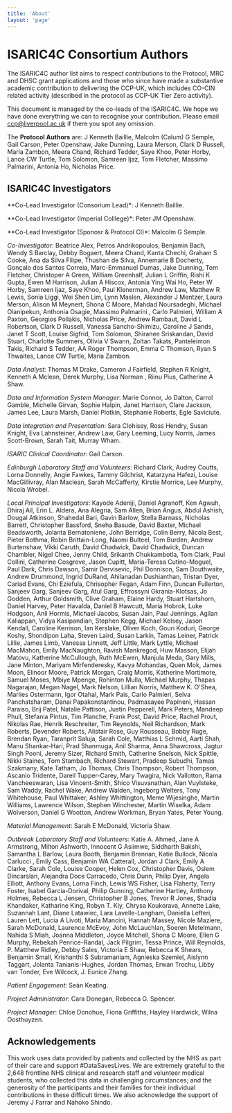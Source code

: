 ```yaml
---
title: 'About'
layout: 'page'
---
```



ISARIC4C Consortium Authors
=======

The ISARIC4C author list aims to respect contributions to the
Protocol, MRC and DHSC grant applications and those who since have made
a substantive academic contribution to delivering the CCP-UK, which
includes CO-CIN related activity (described in the protocol as CCP-UK
Tier Zero activity).

This document is managed by the co-leads of the ISARIC4C.
We hope we have done everything we can to recognise your contribution.
Please email ccp@liverpool.ac.uk if there you spot any omission.

The **Protocol Authors** are: J Kenneth Baillie, Malcolm (Calum) G Semple,
Gail Carson, Peter Openshaw, Jake Dunning, Laura Merson, Clark D
Russell, Maria Zambon, Meera Chand, Richard Tedder, Saye Khoo, Peter
Horby, Lance CW Turtle, Tom Solomon, Samreen Ijaz, Tom Fletcher, Massimo
Palmarini, Antonia Ho, Nicholas Price.

ISARIC4C Investigators
--------

**Co-Lead Investigator (Consorium Lead)*: J Kenneth Baillie.

**Co-Lead Investigator (Imperial Colllege)*: Peter JM Openshaw.

**Co-Lead Investigator (Sponosr & Protocol CI)*: Malcolm G Semple.

*Co-Investigator*:
Beatrice Alex,
Petros Andrikopoulos,
Benjamin Bach,
Wendy S Barclay,
Debby Bogaert,
Meera Chand,
Kanta Chechi,
Graham S Cooke,
Ana da Silva Filipe,
Thushan de Silva,
Annemarie B Docherty,
Gonçalo dos Santos Correia,
Marc-Emmanuel Dumas,
Jake Dunning,
Tom Fletcher,
Christoper A Green,
William Greenhalf,
Julian L Griffin,
Rishi K Gupta,
Ewen M Harrison,
Julian A Hiscox,
Antonia Ying Wai Ho,
Peter W Horby,
Samreen Ijaz,
Saye Khoo,
Paul Klenerman,
Andrew Law,
Matthew R Lewis,
Sonia Liggi,
Wei Shen Lim,
Lynn Maslen,
Alexander J Mentzer,
Laura Merson,
Alison M Meynert,
Shona C Moore,
Mahdad Noursadeghi,
Michael Olanipekun,
Anthonia Osagie,
Massimo Palmarini ,
Carlo Palmieri,
William A Paxton,
Georgios Pollakis,
Nicholas Price,
Andrew Rambaut,
David L Robertson,
Clark D Russell,
Vanessa Sancho-Shimizu,
Caroline J Sands,
Janet T Scott,
Louise Sigfrid,
Tom Solomon,
Shiranee Sriskandan,
David Stuart,
Charlotte Summers,
Olivia V Swann,
Zoltan Takats,
Panteleimon Takis,
Richard S Tedder,
AA Roger Thompson,
Emma C Thomson,
Ryan S Thwaites,
Lance CW Turtle,
Maria Zambon.

*Data Analyst*:
Thomas M Drake,
Cameron J Fairfield,
Stephen R Knight,
Kenneth A Mclean,
Derek Murphy,
Lisa Norman ,
Riinu Pius,
Catherine A Shaw.

*Data and Information System Manager*:
Marie Connor,
Jo Dalton,
Carrol Gamble,
Michelle Girvan,
Sophie Halpin,
Janet Harrison,
Clare Jackson,
James Lee,
Laura Marsh,
Daniel Plotkin,
Stephanie Roberts,
Egle Saviciute.

*Data Integration and Presentation*:
Sara Clohisey,
Ross Hendry,
Susan Knight,
Eva Lahnsteiner,
Andrew Law,
Gary Leeming,
Lucy Norris,
James Scott-Brown,
Sarah Tait,
Murray Wham.

*ISARIC Clinical Coordinator*: Gail Carson.

*Edinburgh Laboratory Staff and Volunteers*:
Richard Clark,
Audrey Coutts,
Lorna Donnelly,
Angie Fawkes,
Tammy Gilchrist,
Katarzyna Hafezi,
Louise MacGillivray,
Alan Maclean,
Sarah McCafferty,
Kirstie Morrice,
Lee Murphy,
Nicola Wrobel.

*Local Principal Investigators*:
Kayode Adeniji,
Daniel Agranoff,
Ken Agwuh,
Dhiraj Ail,
Erin L. Aldera,
Ana Alegria,
Sam Allen,
Brian Angus,
Abdul Ashish,
Dougal Atkinson,
Shahedal Bari,
Gavin Barlow,
Stella Barnass,
Nicholas Barrett,
Christopher Bassford,
Sneha Basude,
David Baxter,
Michael Beadsworth,
Jolanta Bernatoniene,
John Berridge,
Colin Berry,
Nicola Best,
Pieter Bothma,
Robin Brittain-Long,
Naomi Bulteel,
Tom Burden,
Andrew Burtenshaw,
Vikki Caruth,
David Chadwick,
David Chadwick,
Duncan Chambler,
Nigel Chee,
Jenny Child,
Srikanth Chukkambotla,
Tom Clark,
Paul Collini,
Catherine Cosgrove,
Jason Cupitt,
Maria-Teresa Cutino-Moguel,
Paul Dark,
Chris Dawson,
Samir Dervisevic,
Phil Donnison,
Sam Douthwaite,
Andrew Drummond,
Ingrid DuRand,
Ahilanadan Dushianthan,
Tristan Dyer,
Cariad Evans,
Chi Eziefula,
Chrisopher Fegan,
Adam Finn,
Duncan Fullerton,
Sanjeev Garg,
Sanjeev Garg,
Atul Garg,
Effrossyni Gkrania-Klotsas,
Jo Godden,
Arthur Goldsmith,
Clive Graham,
Elaine Hardy,
Stuart Hartshorn,
Daniel Harvey,
Peter Havalda,
Daniel B Hawcutt,
Maria Hobrok,
Luke Hodgson,
Anil Hormis,
Michael Jacobs,
Susan Jain,
Paul Jennings,
Agilan Kaliappan,
Vidya Kasipandian,
Stephen Kegg,
Michael Kelsey,
Jason Kendall,
Caroline Kerrison,
Ian Kerslake,
Oliver Koch,
Gouri Koduri,
George Koshy,
Shondipon Laha,
Steven Laird,
Susan Larkin,
Tamas Leiner,
Patrick Lillie,
James Limb,
Vanessa Linnett,
Jeff Little,
Mark Lyttle,
Michael MacMahon,
Emily MacNaughton,
Ravish Mankregod,
Huw Masson,
Elijah Matovu,
Katherine McCullough,
Ruth McEwen,
Manjula Meda,
Gary Mills,
Jane Minton,
Mariyam Mirfenderesky,
Kavya Mohandas,
Quen Mok,
James Moon,
Elinoor Moore,
Patrick Morgan,
Craig Morris,
Katherine Mortimore,
Samuel Moses,
Mbiye Mpenge,
Rohinton Mulla,
Michael Murphy,
Thapas Nagarajan,
Megan Nagel,
Mark Nelson,
Lillian Norris,
Matthew K. O'Shea,
Marlies Ostermann,
Igor Otahal,
Mark Pais,
Carlo Palmieri,
Selva Panchatsharam,
Danai Papakonstantinou,
Padmasayee Papineni,
Hassan Paraiso,
Brij Patel,
Natalie Pattison,
Justin Pepperell,
Mark Peters,
Mandeep Phull,
Stefania Pintus,
Tim Planche,
Frank Post,
David Price,
Rachel Prout,
Nikolas Rae,
Henrik Reschreiter,
Tim Reynolds,
Neil Richardson,
Mark Roberts,
Devender Roberts,
Alistair Rose,
Guy Rousseau,
Bobby Ruge,
Brendan Ryan,
Taranprit Saluja,
Sarah Cole,
Matthias L Schmid,
Aarti Shah,
Manu Shankar-Hari,
Prad Shanmuga,
Anil Sharma,
Anna Shawcross,
Jagtur Singh Pooni,
Jeremy Sizer,
Richard Smith,
Catherine Snelson,
Nick Spittle,
Nikki Staines,
Tom Stambach,
Richard Stewart,
Pradeep Subudhi,
Tamas Szakmany,
Kate Tatham,
Jo Thomas,
Chris Thompson,
Robert Thompson,
Ascanio Tridente,
Darell Tupper-Carey,
Mary Twagira,
Nick Vallotton,
Rama Vancheeswaran,
Lisa Vincent-Smith,
Shico Visuvanathan,
Alan Vuylsteke,
Sam Waddy,
Rachel Wake,
Andrew Walden,
Ingeborg Welters,
Tony Whitehouse,
Paul Whittaker,
Ashley Whittington,
Meme Wijesinghe,
Martin Williams,
Lawrence Wilson,
Stephen Winchester,
Martin Wiselka,
Adam Wolverson,
Daniel G Wootton,
Andrew Workman,
Bryan Yates,
Peter Young.

*Material Management*:
Sarah E McDonald,
Victoria Shaw.

*Outbreak Laboratory Staff and Volunteers*:
Katie A. Ahmed,
Jane A Armstrong,
Milton Ashworth,
Innocent G Asiimwe,
Siddharth Bakshi,
Samantha L Barlow,
Laura Booth,
Benjamin Brennan,
Katie Bullock,
Nicola Carlucci ,
Emily Cass,
Benjamin WA Catterall,
Jordan J Clark,
Emily A Clarke,
Sarah Cole,
Louise Cooper,
Helen Cox,
Christopher Davis,
Oslem Dincarslan,
Alejandra Doce Carracedo,
Chris Dunn,
Philip Dyer,
Angela Elliott,
Anthony Evans,
Lorna Finch,
Lewis WS Fisher,
Lisa Flaherty,
Terry Foster,
Isabel Garcia-Dorival,
Philip Gunning,
Catherine Hartley,
Anthony Holmes,
Rebecca L Jensen,
Christopher B Jones,
Trevor R Jones,
Shadia Khandaker,
Katharine King,
Robyn T. Kiy,
Chrysa Koukorava,
Annette Lake,
Suzannah Lant,
Diane Latawiec,
Lara Lavelle-Langham,
Daniella Lefteri,
Lauren Lett,
Lucia A Livoti,
Maria Mancini,
Hannah Massey,
Nicole Maziere,
Sarah McDonald,
Laurence McEvoy,
John McLauchlan,
Soeren Metelmann,
Nahida S Miah,
Joanna Middleton,
Joyce Mitchell,
Shona C Moore,
Ellen G Murphy,
Rebekah Penrice-Randal,
Jack Pilgrim,
Tessa Prince,
Will Reynolds,
P. Matthew Ridley,
Debby Sales,
Victoria E Shaw,
Rebecca K Shears,
Benjamin Small,
Krishanthi S Subramaniam,
Agnieska Szemiel,
Aislynn Taggart,
Jolanta Tanianis-Hughes,
Jordan Thomas,
Erwan Trochu,
Libby van Tonder,
Eve Wilcock,
J. Eunice Zhang.

*Patient Engagement*:
Seán Keating.

*Project Administrator*:
Cara Donegan,
Rebecca G. Spencer.

*Project Manager*:
Chloe Donohue,
Fiona Griffiths,
Hayley Hardwick,
Wilna Oosthuyzen.

## Acknowledgements
This work uses data provided by patients and collected by the NHS as part of their care and support #DataSavesLives. We are extremely grateful to the 2,648 frontline NHS clinical and research staff and volunteer medical students, who collected this data in challenging circumstances; and the generosity of the participants and their families for their individual contributions in these difficult times. We also acknowledge the support of Jeremy J Farrar and Nahoko Shindo.
